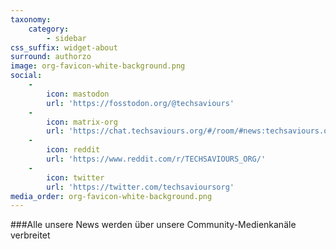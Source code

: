 ```yaml
---
taxonomy:
    category:
        - sidebar
css_suffix: widget-about
surround: authorzo
image: org-favicon-white-background.png
social:
    -
        icon: mastodon
        url: 'https://fosstodon.org/@techsaviours'
    -
        icon: matrix-org
        url: 'https://chat.techsaviours.org/#/room/#news:techsaviours.org'
    -
        icon: reddit
        url: 'https://www.reddit.com/r/TECHSAVIOURS_ORG/'
    -
        icon: twitter
        url: 'https://twitter.com/techsavioursorg'
media_order: org-favicon-white-background.png
---
```


###Alle unsere News werden über unsere Community-Medienkanäle verbreitet